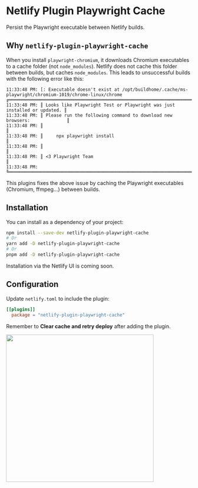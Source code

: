 # Netlify Plugin Playwright Cache

Persist the Playwright executable between Netlify builds.

## Why `netlify-plugin-playwright-cache`

When you install `playwright-chromium`, it downloads Chromium executables to a cache folder (not `node_modules`). Netlify does not cache this folder between builds, but caches `node_modules`. This leads to unsuccessful builds with the following error like this:

```
11:33:48 PM: [: Executable doesn't exist at /opt/buildhome/.cache/ms-playwright/chromium-1019/chrome-linux/chrome
╔═════════════════════════════════════════════════════════════════════════╗
11:33:48 PM: ║ Looks like Playwright Test or Playwright was just installed or updated. ║
11:33:48 PM: ║ Please run the following command to download new browsers:              ║
11:33:48 PM: ║                                                                         ║
11:33:48 PM: ║     npx playwright install                                              ║
11:33:48 PM: ║                                                                         ║
11:33:48 PM: ║ <3 Playwright Team                                                      ║
11:33:48 PM: ╚═════════════════════════════════════════════════════════════════════════╝
```

This plugins fixes the above issue by caching the Playwright executables (Chromium, ffmpeg...) between builds.

## Installation

You can install as a dependency of your project:

```bash
npm install --save-dev netlify-plugin-playwright-cache
# Or
yarn add -D netlify-plugin-playwright-cache
# Or
pnpm add -D netlify-plugin-playwright-cache
```

Installation via the Netlify UI is coming soon.

## Configuration

Update `netlify.toml` to include the plugin:

```toml
[[plugins]]
  package = "netlify-plugin-playwright-cache"
```

Remember to **Clear cache and retry deploy** after adding the plugin.

<img src="https://user-images.githubusercontent.com/8603085/188937674-a8850b77-94ec-4a20-8aa0-8f17e9df754e.png" width="400" />
